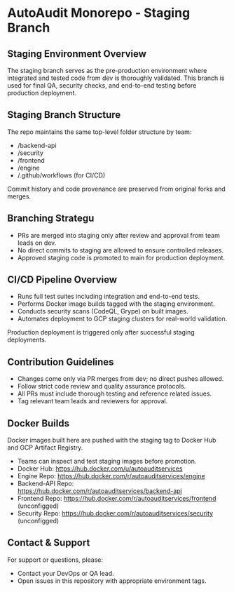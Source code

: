 # AutoAudit Monorepo - Staging Branch

## Staging Environment Overview
The staging branch serves as the pre-production environment where integrated and tested code from dev is thoroughly validated. This branch is used for final QA, security checks, and end-to-end testing before production deployment.

## Staging Branch Structure
The repo maintains the same top-level folder structure by team:

- /backend-api
- /security
- /frontend
- /engine
- /.github/workflows (for CI/CD)

Commit history and code provenance are preserved from original forks and merges.

## Branching Strategu
- PRs are merged into staging only after review and approval from team leads on dev.
- No direct commits to staging are allowed to ensure controlled releases.
- Approved staging code is promoted to main for production deployment.

## CI/CD Pipeline Overview
- Runs full test suites including integration and end-to-end tests.
- Performs Docker image builds tagged with the staging environment.
- Conducts security scans (CodeQL, Grype) on built images.
- Automates deployment to GCP staging clusters for real-world validation.

Production deployment is triggered only after successful staging deployments.

## Contribution Guidelines
- Changes come only via PR merges from dev; no direct pushes allowed.
- Follow strict code review and quality assurance protocols.
- All PRs must include thorough testing and reference related issues.
- Tag relevant team leads and reviewers for approval.

## Docker Builds
Docker images built here are pushed with the staging tag to Docker Hub and GCP Artifact Registry.
- Teams can inspect and test staging images before promotion.
- Docker Hub: https://hub.docker.com/u/autoauditservices
- Engine Repo: https://hub.docker.com/r/autoauditservices/engine
- Backend-API Repo: https://hub.docker.com/r/autoauditservices/backend-api
- Frontend Repo: https://hub.docker.com/r/autoauditservices/frontend (unconfigged)
- Security Repo: https://hub.docker.com/r/autoauditservices/security (unconfigged)

## Contact & Support
For support or questions, please:
- Contact your DevOps or QA lead.
- Open issues in this repository with appropriate environment tags.
